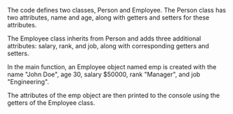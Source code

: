 The code defines two classes, Person and Employee. The Person class has two attributes, name and age, along with getters and setters for these attributes.

The Employee class inherits from Person and adds three additional attributes: salary, rank, and job, along with corresponding getters and setters.

In the main function, an Employee object named emp is created with the name "John Doe", age 30, salary $50000, rank "Manager", and job "Engineering".

The attributes of the emp object are then printed to the console using the getters of the Employee class.
